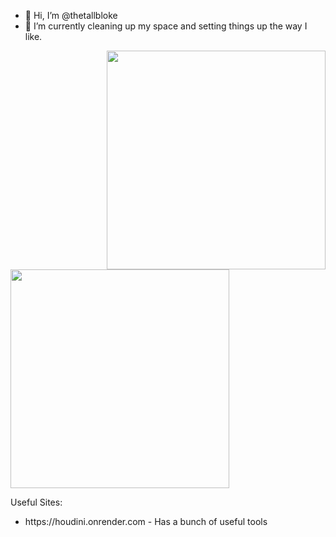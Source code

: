 - 👋 Hi, I’m @thetallbloke
- 🌱 I’m currently cleaning up my space and setting things up the way I like.

<!---
- 👀 I’m interested in ...
- 💞️ I’m looking to collaborate on ...
- 📫 How to reach me ...
--->

<!---
thetallbloke/thetallbloke is a ✨ special ✨ repository because its `README.md` (this file) appears on your GitHub profile.
You can click the Preview link to take a look at your changes.
--->

<div>
<a href="https://github.com/anuraghazra/github-readme-stats"><img src="https://github-readme-stats.vercel.app/api?username=thetallbloke&theme=dark&show_icons=true" width="350" align="right" /></a>
<a href="https://git.io/streak-stats"><img src="http://github-readme-streak-stats.herokuapp.com?user=thetallbloke&theme=highcontrast&hide_border=true" width="350" /></a>
</div>

Useful Sites:
<ul>
  <li>https://houdini.onrender.com - Has a bunch of useful tools</li>
</ul>
